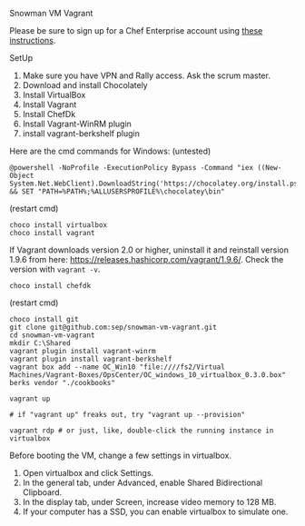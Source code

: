 Snowman VM Vagrant

Please be sure to sign up for a Chef Enterprise account using [these instructions](https://sepedia.net.sep.com/wiki/Hosted_Chef_Server#Getting_Connected_to_SEP_Chef_Server).

SetUp 

1. Make sure you have VPN and Rally access. Ask the scrum master.
1. Download and install Chocolately
1. Install VirtualBox
1. Install Vagrant
1. Install ChefDk
1. Install Vagrant-WinRM plugin
1. install vagrant-berkshelf plugin

Here are the cmd commands for Windows: (untested) 

	@powershell -NoProfile -ExecutionPolicy Bypass -Command "iex ((New-Object System.Net.WebClient).DownloadString('https://chocolatey.org/install.ps1'))" && SET "PATH=%PATH%;%ALLUSERSPROFILE%\chocolatey\bin"

(restart cmd)

	choco install virtualbox
	choco install vagrant

If Vagrant downloads version 2.0 or higher, uninstall it and reinstall version 1.9.6 from here: https://releases.hashicorp.com/vagrant/1.9.6/. Check the version with `vagrant -v`.

	choco install chefdk
  

(restart cmd)

	choco install git
	git clone git@github.com:sep/snowman-vm-vagrant.git
	cd snowman-vm-vagrant
	mkdir C:\Shared
	vagrant plugin install vagrant-winrm 
	vagrant plugin install vagrant-berkshelf	
	vagrant box add --name OC_Win10 "file:////fs2/Virtual Machines/Vagrant-Boxes/OpsCenter/OC_windows_10_virtualbox_0.3.0.box"
	berks vendor "./cookbooks"
	
	vagrant up

	# if "vagrant up" freaks out, try "vagrant up --provision"

	vagrant rdp # or just, like, double-click the running instance in virtualbox

Before booting the VM, change a few settings in virtualbox.
1. Open virtualbox and click Settings.
1. In the general tab, under Advanced, enable Shared Bidirectional Clipboard.
1. In the display tab, under Screen, increase video memory to 128 MB.
1. If your computer has a SSD, you can enable virtualbox to simulate one.
